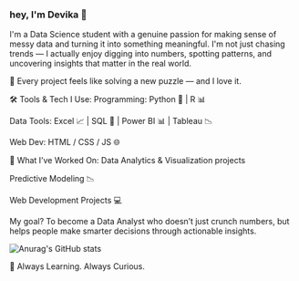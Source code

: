 ### hey, I'm Devika 👋
I'm a Data Science student with a genuine passion for making sense of messy data and turning it into something meaningful. I'm not just chasing trends — I actually enjoy digging into numbers, spotting patterns, and uncovering insights that matter in the real world.

🧠 Every project feels like solving a new puzzle — and I love it.

🛠️ Tools & Tech I Use:
Programming: Python 🐍 | R 📊

Data Tools: Excel 📈 | SQL 💾 | Power BI 📊 | Tableau 📉

Web Dev: HTML / CSS / JS 🌐

💼 What I’ve Worked On:
Data Analytics & Visualization projects

Predictive Modeling 📉

Web Development Projects 💻

My goal? To become a Data Analyst who doesn’t just crunch numbers, but helps people make smarter decisions through actionable insights.

![Anurag's GitHub stats](https://github-readme-stats.vercel.app/api?username=Devikapavithran&show_icons=true&theme=radical)

🚀 Always Learning. Always Curious.
